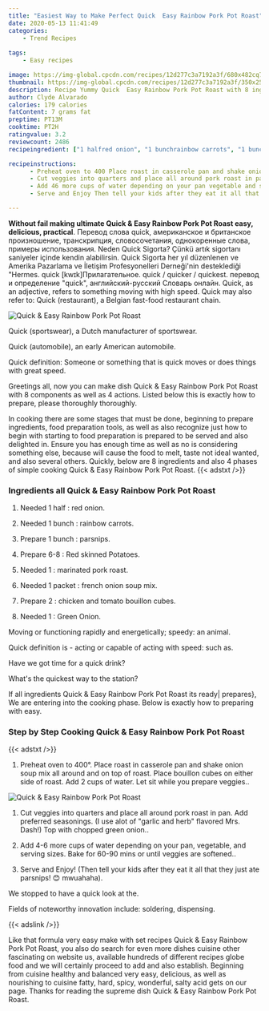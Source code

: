 ```yaml
---
title: "Easiest Way to Make Perfect Quick  Easy Rainbow Pork Pot Roast"
date: 2020-05-13 11:41:49
categories:
    - Trend Recipes
    
tags:
    - Easy recipes

image: https://img-global.cpcdn.com/recipes/12d277c3a7192a3f/680x482cq70/quick-easy-rainbow-pork-pot-roast-recipe-main-photo.jpg
thumbnail: https://img-global.cpcdn.com/recipes/12d277c3a7192a3f/350x250cq70/quick-easy-rainbow-pork-pot-roast-recipe-main-photo.jpg
description: Recipe Yummy Quick  Easy Rainbow Pork Pot Roast with 8 ingredients and 4 stages of easy cooking.
author: Clyde Alvarado
calories: 179 calories
fatContent: 7 grams fat
preptime: PT13M
cooktime: PT2H
ratingvalue: 3.2
reviewcount: 2486
recipeingredient: ["1 halfred onion", "1 bunchrainbow carrots", "1 bunchparsnips", "6-8Red skinned Potatoes", "1marinated pork roast", "1 packetfrench onion soup mix", "2chicken and tomato bouillon cubes", "1Green Onion"]

recipeinstructions: 
      - Preheat oven to 400 Place roast in casserole pan and shake onion soup mix all around and on top of roast Place bouillon cubes on either side of roast Add 2 cups of water Let sit while you prepare veggies 
      - Cut veggies into quarters and place all around pork roast in pan Add preferred seasonings I use alot of garlic and herb flavored Mrs Dash Top with chopped green onion 
      - Add 46 more cups of water depending on your pan vegetable and serving sizes Bake for 6090 mins or until veggies are softened 
      - Serve and Enjoy Then tell your kids after they eat it all that they just ate parsnips  mwuahaha

---
```




**Without fail making ultimate Quick &amp; Easy Rainbow Pork Pot Roast easy, delicious, practical**. Перевод слова quick, американское и британское произношение, транскрипция, словосочетания, однокоренные слова, примеры использования. Neden Quick Sigorta? Çünkü artık sigortanı saniyeler içinde kendin alabilirsin. Quick Sigorta her yıl düzenlenen ve Amerika Pazarlama ve İletişim Profesyonelleri Derneği&#39;nin desteklediği &#34;Hermes. quick [kwɪk]Прилагательное. quick / quicker / quickest. перевод и определение &#34;quick&#34;, английский-русский Словарь онлайн. Quick, as an adjective, refers to something moving with high speed. Quick may also refer to: Quick (restaurant), a Belgian fast-food restaurant chain.


![Quick &amp; Easy Rainbow Pork Pot Roast](https://img-global.cpcdn.com/recipes/12d277c3a7192a3f/680x482cq70/quick-easy-rainbow-pork-pot-roast-recipe-main-photo.jpg "Quick &amp; Easy Rainbow Pork Pot Roast")



Quick (sportswear), a Dutch manufacturer of sportswear.

Quick (automobile), an early American automobile.

Quick definition: Someone or something that is quick moves or does things with great speed.


Greetings all, now you can make dish Quick &amp; Easy Rainbow Pork Pot Roast with 8 components as well as 4 actions. Listed below this is exactly how to prepare, please thoroughly thoroughly.

In cooking there are some stages that must be done, beginning to prepare ingredients, food preparation tools, as well as also recognize just how to begin with starting to food preparation is prepared to be served and also delighted in. Ensure you has enough time as well as no is considering something else, because will cause the food to melt, taste not ideal wanted, and also several others. Quickly, below are 8 ingredients and also 4 phases of simple cooking Quick &amp; Easy Rainbow Pork Pot Roast.
{{< adstxt />}}

### Ingredients all Quick &amp; Easy Rainbow Pork Pot Roast


1. Needed 1 half : red onion.

1. Needed 1 bunch : rainbow carrots.

1. Prepare 1 bunch : parsnips.

1. Prepare 6-8 : Red skinned Potatoes.

1. Needed 1 : marinated pork roast.

1. Needed 1 packet : french onion soup mix.

1. Prepare 2 : chicken and tomato bouillon cubes.

1. Needed 1 : Green Onion.


Moving or functioning rapidly and energetically; speedy: an animal.

Quick definition is - acting or capable of acting with speed: such as.

Have we got time for a quick drink?

What&#39;s the quickest way to the station?


If all ingredients Quick &amp; Easy Rainbow Pork Pot Roast its ready| prepares}, We are entering into the cooking phase. Below is exactly how to preparing with easy.

### Step by Step Cooking Quick &amp; Easy Rainbow Pork Pot Roast

{{< adstxt />}}


1. Preheat oven to 400°. Place roast in casserole pan and shake onion soup mix all around and on top of roast. Place bouillon cubes on either side of roast. Add 2 cups of water. Let sit while you prepare veggies..



![Quick &amp; Easy Rainbow Pork Pot Roast](https://img-global.cpcdn.com/steps/47ce92f96e2eb912/160x128cq70/quick-easy-rainbow-pork-pot-roast-recipe-step-1-photo.jpg" "Quick &amp; Easy Rainbow Pork Pot Roast")



1. Cut veggies into quarters and place all around pork roast in pan. Add preferred seasonings. (I use alot of &#34;garlic and herb&#34; flavored Mrs. Dash!) Top with chopped green onion..



1. Add 4-6 more cups of water depending on your pan, vegetable, and serving sizes. Bake for 60-90 mins or until veggies are softened..



1. Serve and Enjoy! (Then tell your kids after they eat it all that they just ate parsnips! 😊 mwuahaha).




We stopped to have a quick look at the.

Fields of noteworthy innovation include: soldering, dispensing.


{{< adslink />}}

Like that formula very easy make with set recipes Quick &amp; Easy Rainbow Pork Pot Roast, you also do search for even more dishes cuisine other fascinating on website us, available hundreds of different recipes globe food and we will certainly proceed to add and also establish. Beginning from cuisine healthy and balanced very easy, delicious, as well as nourishing to cuisine fatty, hard, spicy, wonderful, salty acid gets on our page. Thanks for reading the supreme dish Quick &amp; Easy Rainbow Pork Pot Roast.
